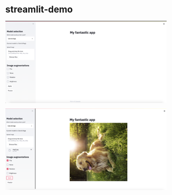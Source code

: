 # streamlit-demo


![Oha bufonu](https://github.com/uGokalp/streamlit-demo/blob/master/Screen%20Shot%202021-02-23%20at%2021.11.58.png)

![alt text](https://github.com/uGokalp/streamlit-demo/blob/master/Screen%20Shot%202021-02-23%20at%2021.12.20.png)
